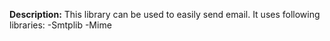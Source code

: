 __Description:__
This library can be used to easily send email. 
It uses following libraries:
-Smtplib
-Mime
